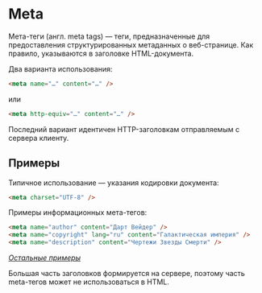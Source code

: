 # Meta

Мета-теги (англ. meta tags) — теги, предназначенные для предоставления структурированных метаданных о веб-странице. Как правило, указываются в заголовке HTML-документа.

Два варианта использования:
```html
<meta name="…" content="…" />
```
или
```html
<meta http-equiv="…" content="…" />
```
Последний вариант идентичен HTTP-заголовкам отправляемым с сервера клиенту.

## Примеры

Типичное использование — указания кодировки документа:
```html
<meta charset="UTF-8" />
```
Примеры информационных мета-тегов:
```html
<meta name="author" content="Дарт Вейдер" />
<meta name="copyright" lang="ru" content="Галактическая империя" />
<meta name="description" content="Чертежи Звезды Смерти" />
```
[_Остальные примеры_](https://ru.wikipedia.org/wiki/Метатеги)

Большая часть заголовков формируется на сервере, поэтому часть meta-тегов может не использоваться в HTML.
